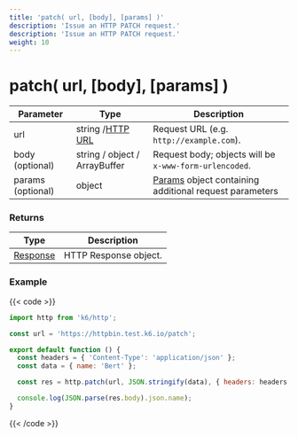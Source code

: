 ```yaml
---
title: 'patch( url, [body], [params] )'
description: 'Issue an HTTP PATCH request.'
description: 'Issue an HTTP PATCH request.'
weight: 10
---
```


# patch( url, [body], [params] )

| Parameter         | Type                                                                                            | Description                                                                                                                      |
| ----------------- | ----------------------------------------------------------------------------------------------- | -------------------------------------------------------------------------------------------------------------------------------- |
| url               | string /[HTTP URL](https://grafana.com/docs/k6/<K6_VERSION>/javascript-api/k6-http/url#returns) | Request URL (e.g. `http://example.com`).                                                                                         |
| body (optional)   | string / object / ArrayBuffer                                                                   | Request body; objects will be `x-www-form-urlencoded`.                                                                           |
| params (optional) | object                                                                                          | [Params](https://grafana.com/docs/k6/<K6_VERSION>/javascript-api/k6-http/params) object containing additional request parameters |

### Returns

| Type                                                                                 | Description           |
| ------------------------------------------------------------------------------------ | --------------------- |
| [Response](https://grafana.com/docs/k6/<K6_VERSION>/javascript-api/k6-http/response) | HTTP Response object. |

### Example

{{< code >}}

```javascript
import http from 'k6/http';

const url = 'https://httpbin.test.k6.io/patch';

export default function () {
  const headers = { 'Content-Type': 'application/json' };
  const data = { name: 'Bert' };

  const res = http.patch(url, JSON.stringify(data), { headers: headers });

  console.log(JSON.parse(res.body).json.name);
}
```

{{< /code >}}
